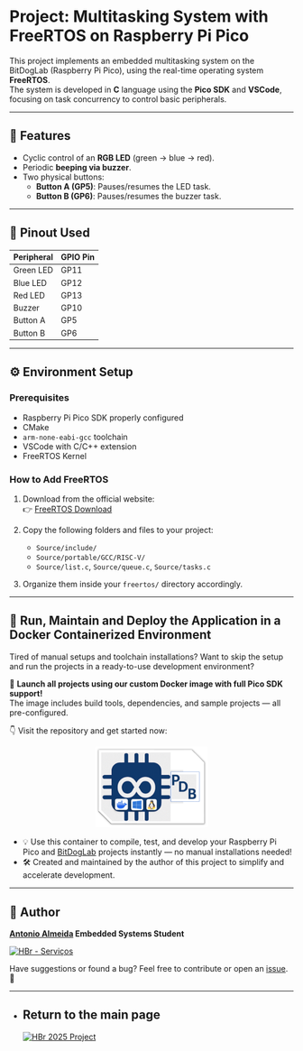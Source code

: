 # Project: Multitasking System with FreeRTOS on Raspberry Pi Pico

This project implements an embedded multitasking system on the BitDogLab (Raspberry Pi Pico), using the real-time operating system **FreeRTOS**.  
The system is developed in **C** language using the **Pico SDK** and **VSCode**, focusing on task concurrency to control basic peripherals.

---

## 🎯 Features

- Cyclic control of an **RGB LED** (green → blue → red).
- Periodic **beeping via buzzer**.
- Two physical buttons:
  - **Button A (GP5)**: Pauses/resumes the LED task.
  - **Button B (GP6)**: Pauses/resumes the buzzer task.

---

## 📌 Pinout Used

| Peripheral    | GPIO Pin |
|---------------|-----------|
| Green LED     | GP11      |
| Blue LED      | GP12      |
| Red LED       | GP13      |
| Buzzer        | GP10      |
| Button A      | GP5       |
| Button B      | GP6       |

---

## ⚙️ Environment Setup

### Prerequisites

- Raspberry Pi Pico SDK properly configured
- CMake
- `arm-none-eabi-gcc` toolchain
- VSCode with C/C++ extension
- FreeRTOS Kernel

### How to Add FreeRTOS

1. Download from the official website:  
   👉 [FreeRTOS Download](https://www.freertos.org/Documentation/02-Kernel/01-About-the-FreeRTOS-kernel/03-Download-freeRTOS/01-DownloadFreeRTOS)

2. Copy the following folders and files to your project:
   - `Source/include/`
   - `Source/portable/GCC/RISC-V/`
   - `Source/list.c`, `Source/queue.c`, `Source/tasks.c`

3. Organize them inside your `freertos/` directory accordingly.

---

## 🐳 Run, Maintain and Deploy the Application in a Docker Containerized Environment

Tired of manual setups and toolchain installations? Want to skip the setup and run the projects in a ready-to-use development environment?

🚀 **Launch all projects using our custom Docker image with full Pico SDK support!**  
The image includes build tools, dependencies, and sample projects — all pre-configured.

👇 Visit the repository and get started now:  

<p align="center">
  <a href="https://github.com/alfecjo/rp2040-container">
    <img src="https://github.com/alfecjo/antonio_almeida_embarcatech_HBr_2025/raw/main/picodevbox.png" alt="PicoDevBox" width="200"/>
  </a>
</p>

- 💡 Use this container to compile, test, and develop your Raspberry Pi Pico and [BitDogLab](https://github.com/BitDogLab/BitDogLab) projects instantly — no manual installations needed!
- 🛠️ Created and maintained by the author of this project to simplify and accelerate development.

---

## 👤 Author
**[Antonio Almeida](https://alfecjo.github.io/) Embedded Systems Student**

[![HBr - Serviços](https://github.com/alfecjo/picodevfirmware/blob/main/project000/antonio_almeida_embarcatech_HBr_2025_fase_1/hbr.jpg)](https://hardware.org.br/servicos/)

Have suggestions or found a bug?
Feel free to contribute or open an [issue](https://github.com/alfecjo/antonio_almeida_embarcatech_HBr_2025/issues). 🚀

---

- ## Return to the main page
  [![HBr 2025 Project](https://img.shields.io/badge/HBr_2025_Project-000000?style=for-the-badge&logo=github&logoColor=white)](https://github.com/alfecjo/antonio_almeida_embarcatech_HBr_2025)
